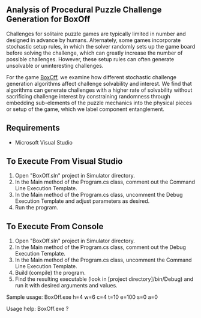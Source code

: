 ## Analysis of Procedural Puzzle Challenge Generation for BoxOff

Challenges for solitaire puzzle games are typically limited in number and designed in advance by humans. Alternately, some games incorporate stochastic setup rules, in which the solver randomly sets up the game board before solving the challenge, which can greatly increase the number of possible challenges. However, these setup rules can often generate unsolvable or uninteresting challenges. 

For the game [BoxOff](https://pure.tue.nl/ws/files/4284803/598855.pdf), we examine how different stochastic challenge generation algorithms affect challenge solvability and interest.  We find that algorithms can generate challenges with a higher rate of solvability without sacrificing challenge interest by constraining randomness through embedding sub-elements of the puzzle mechanics into the physical pieces or setup of the game, which we label component entanglement.

## Requirements

* Microsoft Visual Studio 

## To Execute From Visual Studio

1. Open "BoxOff.sln" project in Simulator directory.
2. In the Main method of the Program.cs class, comment out the Command Line Execution Template.
3. In the Main method of the Program.cs class, uncomment the Debug Execution Template and adjust parameters as desired.
4. Run the program.

## To Execute From Console

1. Open "BoxOff.sln" project in Simulator directory.
2. In the Main method of the Program.cs class, comment out the Debug Execution Template.
3. In the Main method of the Program.cs class, uncomment the Command Line Execution Template.
4. Build (compile) the program.
5. Find the resulting executable (look in [project directory]/bin/Debug) and run it with desired arguments and values.

Sample usage: BoxOff.exe h=4 w=6 c=4 t=10 e=100 s=0 a=0

Usage help: BoxOff.exe ?

